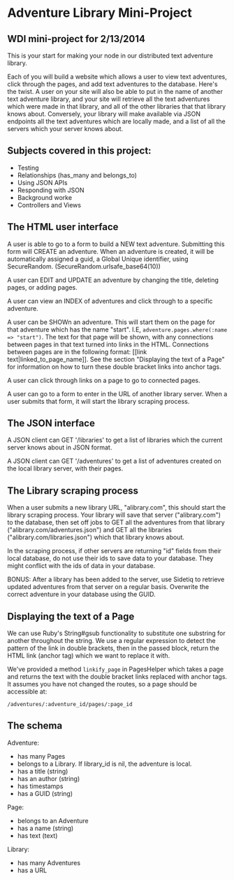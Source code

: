 # Adventure Library Mini-Project

## WDI mini-project for 2/13/2014

This is your start for making your node in our distributed text adventure library.

Each of you will build a website which allows a user to view text adventures, click through the pages, and add text adventures to the database.  Here's the twist.  A user on your site will also be able to put in the name of another text adventure library, and your site will retrieve all the text adventures which were made in that library, and all of the other libraries that that library knows about.  Conversely, your library will make available via JSON endpoints all the text adventures which are locally made, and a list of all the servers which your server knows about.

## Subjects covered in this project:

* Testing
* Relationships (has_many and belongs_to)
* Using JSON APIs
* Responding with JSON
* Background worke
* Controllers and Views

## The HTML user interface

A user is able to go to a form to build a NEW text adventure.  Submitting this form will CREATE an adventure.  When an adventure is created, it will be automatically assigned a guid, a Global Unique identifier, using SecureRandom. (SecureRandom.urlsafe_base64(10))

A user can EDIT and UPDATE an adventure by changing the title, deleting pages, or adding pages.

A user can view an INDEX of adventures and click through to a specific adventure.

A user can be SHOWn an adventure.  This will start them on the page for that adventure which has the name "start".  I.E, `adventure.pages.where(:name => "start")`.  The text for that page will be shown, with any connections between pages in that text turned into links in the HTML.  Connections between pages are in the following format: [[link text|linked_to_page_name]].  See the section "Displaying the text of a Page" for information on how to turn these double bracket links into anchor tags.

A user can click through links on a page to go to connected pages.

A user can go to a form to enter in the URL of another library server.  When a user submits that form, it will start the library scraping process.

## The JSON interface

A JSON client can GET '/libraries' to get a list of libraries which the current server knows about in JSON format.

A JSON client can GET '/adventures' to get a list of adventures created on the local library server, with their pages.

## The Library scraping process

When a user submits a new library URL, "alibrary.com", this should start the library scraping process.  Your library will save that server ("alibrary.com") to the database, then set off jobs to GET all the adventures from that library ("alibrary.com/adventures.json") and GET all the libraries ("alibrary.com/libraries.json") which that library knows about.

In the scraping process, if other servers are returning "id" fields from their local database, do not use their ids to save data to your database.  They might conflict with the ids of data in your database.


BONUS: After a library has been added to the server, use Sidetiq to retrieve updated adventures from that server on a regular basis.  Overwrite the correct adventure in your database using the GUID.

## Displaying the text of a Page

We can use Ruby's String#gsub functionality to substitute one substring for another throughout the string.  We use a regular expression to detect the pattern of the link in double brackets, then in the passed block, return the HTML link (anchor tag) which we want to replace it with.

We've provided a method `linkify_page` in PagesHelper which takes a page and returns the text with the double bracket links replaced with anchor tags.  It assumes you have not changed the routes, so a page should be accessible at:

`/adventures/:adventure_id/pages/:page_id`

## The schema

Adventure:
  *  has many Pages
  *  belongs to a Library.  If library_id is nil, the adventure is local.
  *  has a title (string)
  *  has an author (string)
  *  has timestamps
  *  has a GUID (string)

Page:
  * belongs to an Adventure
  * has a name (string)
  * has text (text)

Library:
  * has many Adventures
  * has a URL



